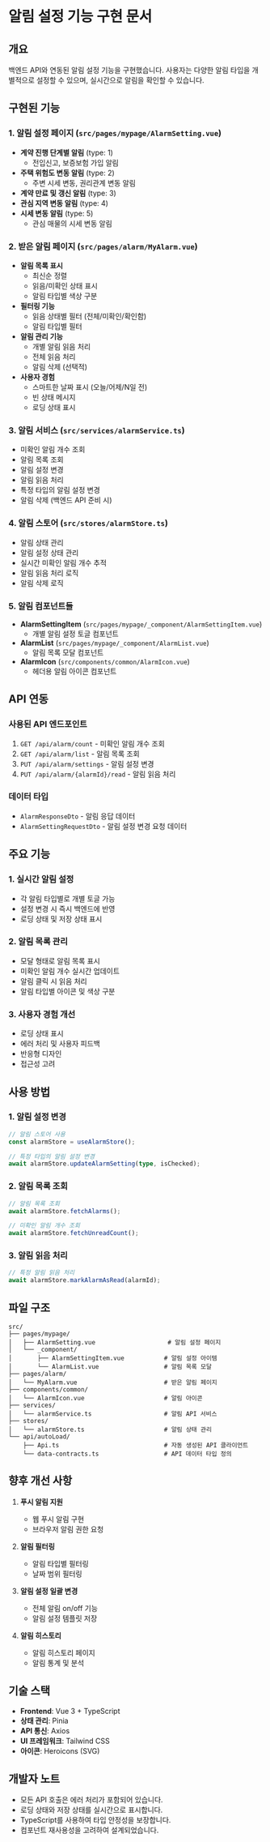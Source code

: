# 알림 설정 기능 구현 문서

## 개요
백엔드 API와 연동된 알림 설정 기능을 구현했습니다. 사용자는 다양한 알림 타입을 개별적으로 설정할 수 있으며, 실시간으로 알림을 확인할 수 있습니다.

## 구현된 기능

### 1. 알림 설정 페이지 (`src/pages/mypage/AlarmSetting.vue`)
- **계약 진행 단계별 알림** (type: 1)
  - 전입신고, 보증보험 가입 알림
- **주택 위험도 변동 알림** (type: 2)
  - 주변 시세 변동, 권리관계 변동 알림
- **계약 만료 및 갱신 알림** (type: 3)
- **관심 지역 변동 알림** (type: 4)
- **시세 변동 알림** (type: 5)
  - 관심 매물의 시세 변동 알림

### 2. 받은 알림 페이지 (`src/pages/alarm/MyAlarm.vue`)
- **알림 목록 표시**
  - 최신순 정렬
  - 읽음/미확인 상태 표시
  - 알림 타입별 색상 구분
- **필터링 기능**
  - 읽음 상태별 필터 (전체/미확인/확인함)
  - 알림 타입별 필터
- **알림 관리 기능**
  - 개별 알림 읽음 처리
  - 전체 읽음 처리
  - 알림 삭제 (선택적)
- **사용자 경험**
  - 스마트한 날짜 표시 (오늘/어제/N일 전)
  - 빈 상태 메시지
  - 로딩 상태 표시

### 3. 알림 서비스 (`src/services/alarmService.ts`)
- 미확인 알림 개수 조회
- 알림 목록 조회
- 알림 설정 변경
- 알림 읽음 처리
- 특정 타입의 알림 설정 변경
- 알림 삭제 (백엔드 API 준비 시)

### 4. 알림 스토어 (`src/stores/alarmStore.ts`)
- 알림 상태 관리
- 알림 설정 상태 관리
- 실시간 미확인 알림 개수 추적
- 알림 읽음 처리 로직
- 알림 삭제 로직

### 5. 알림 컴포넌트들
- **AlarmSettingItem** (`src/pages/mypage/_component/AlarmSettingItem.vue`)
  - 개별 알림 설정 토글 컴포넌트
- **AlarmList** (`src/pages/mypage/_component/AlarmList.vue`)
  - 알림 목록 모달 컴포넌트
- **AlarmIcon** (`src/components/common/AlarmIcon.vue`)
  - 헤더용 알림 아이콘 컴포넌트

## API 연동

### 사용된 API 엔드포인트
1. `GET /api/alarm/count` - 미확인 알림 개수 조회
2. `GET /api/alarm/list` - 알림 목록 조회
3. `PUT /api/alarm/settings` - 알림 설정 변경
4. `PUT /api/alarm/{alarmId}/read` - 알림 읽음 처리

### 데이터 타입
- `AlarmResponseDto` - 알림 응답 데이터
- `AlarmSettingRequestDto` - 알림 설정 변경 요청 데이터

## 주요 기능

### 1. 실시간 알림 설정
- 각 알림 타입별로 개별 토글 가능
- 설정 변경 시 즉시 백엔드에 반영
- 로딩 상태 및 저장 상태 표시

### 2. 알림 목록 관리
- 모달 형태로 알림 목록 표시
- 미확인 알림 개수 실시간 업데이트
- 알림 클릭 시 읽음 처리
- 알림 타입별 아이콘 및 색상 구분

### 3. 사용자 경험 개선
- 로딩 상태 표시
- 에러 처리 및 사용자 피드백
- 반응형 디자인
- 접근성 고려

## 사용 방법

### 1. 알림 설정 변경
```typescript
// 알림 스토어 사용
const alarmStore = useAlarmStore();

// 특정 타입의 알림 설정 변경
await alarmStore.updateAlarmSetting(type, isChecked);
```

### 2. 알림 목록 조회
```typescript
// 알림 목록 조회
await alarmStore.fetchAlarms();

// 미확인 알림 개수 조회
await alarmStore.fetchUnreadCount();
```

### 3. 알림 읽음 처리
```typescript
// 특정 알림 읽음 처리
await alarmStore.markAlarmAsRead(alarmId);
```

## 파일 구조

```
src/
├── pages/mypage/
│   ├── AlarmSetting.vue                    # 알림 설정 페이지
│   └── _component/
│       ├── AlarmSettingItem.vue           # 알림 설정 아이템
│       └── AlarmList.vue                  # 알림 목록 모달
├── pages/alarm/
│   └── MyAlarm.vue                        # 받은 알림 페이지
├── components/common/
│   └── AlarmIcon.vue                      # 알림 아이콘
├── services/
│   └── alarmService.ts                    # 알림 API 서비스
├── stores/
│   └── alarmStore.ts                      # 알림 상태 관리
└── api/autoLoad/
    ├── Api.ts                             # 자동 생성된 API 클라이언트
    └── data-contracts.ts                  # API 데이터 타입 정의
```

## 향후 개선 사항

1. **푸시 알림 지원**
   - 웹 푸시 알림 구현
   - 브라우저 알림 권한 요청

2. **알림 필터링**
   - 알림 타입별 필터링
   - 날짜 범위 필터링

3. **알림 설정 일괄 변경**
   - 전체 알림 on/off 기능
   - 알림 설정 템플릿 저장

4. **알림 히스토리**
   - 알림 히스토리 페이지
   - 알림 통계 및 분석

## 기술 스택

- **Frontend**: Vue 3 + TypeScript
- **상태 관리**: Pinia
- **API 통신**: Axios
- **UI 프레임워크**: Tailwind CSS
- **아이콘**: Heroicons (SVG)

## 개발자 노트

- 모든 API 호출은 에러 처리가 포함되어 있습니다.
- 로딩 상태와 저장 상태를 실시간으로 표시합니다.
- TypeScript를 사용하여 타입 안정성을 보장합니다.
- 컴포넌트 재사용성을 고려하여 설계되었습니다. 